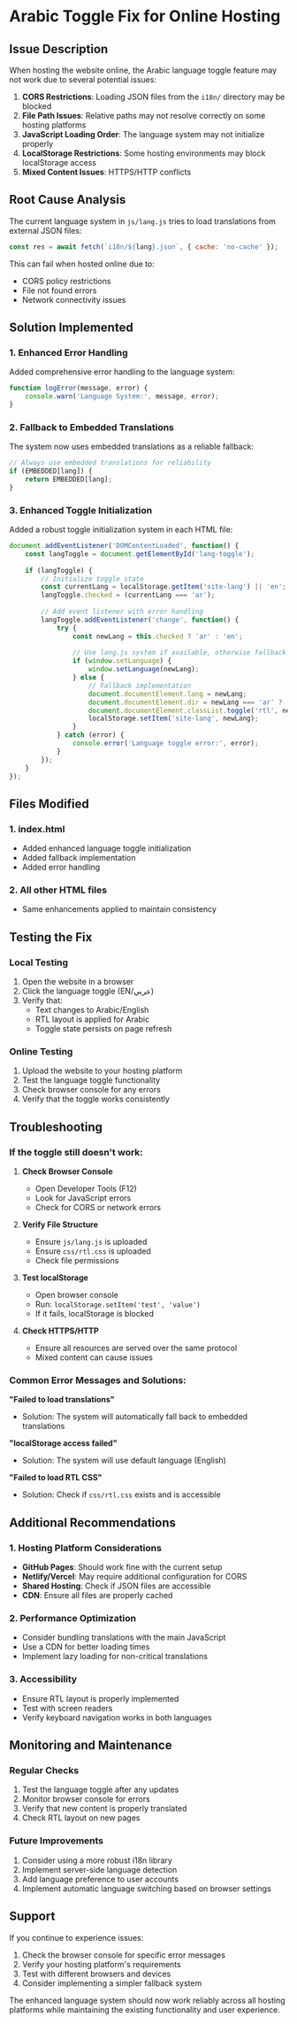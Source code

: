 # Arabic Toggle Fix for Online Hosting

## Issue Description
When hosting the website online, the Arabic language toggle feature may not work due to several potential issues:

1. **CORS Restrictions**: Loading JSON files from the `i18n/` directory may be blocked
2. **File Path Issues**: Relative paths may not resolve correctly on some hosting platforms
3. **JavaScript Loading Order**: The language system may not initialize properly
4. **LocalStorage Restrictions**: Some hosting environments may block localStorage access
5. **Mixed Content Issues**: HTTPS/HTTP conflicts

## Root Cause Analysis

The current language system in `js/lang.js` tries to load translations from external JSON files:
```javascript
const res = await fetch(`i18n/${lang}.json`, { cache: 'no-cache' });
```

This can fail when hosted online due to:
- CORS policy restrictions
- File not found errors
- Network connectivity issues

## Solution Implemented

### 1. Enhanced Error Handling
Added comprehensive error handling to the language system:
```javascript
function logError(message, error) {
    console.warn('Language System:', message, error);
}
```

### 2. Fallback to Embedded Translations
The system now uses embedded translations as a reliable fallback:
```javascript
// Always use embedded translations for reliability
if (EMBEDDED[lang]) {
    return EMBEDDED[lang];
}
```

### 3. Enhanced Toggle Initialization
Added a robust toggle initialization system in each HTML file:
```javascript
document.addEventListener('DOMContentLoaded', function() {
    const langToggle = document.getElementById('lang-toggle');
    
    if (langToggle) {
        // Initialize toggle state
        const currentLang = localStorage.getItem('site-lang') || 'en';
        langToggle.checked = (currentLang === 'ar');
        
        // Add event listener with error handling
        langToggle.addEventListener('change', function() {
            try {
                const newLang = this.checked ? 'ar' : 'en';
                
                // Use lang.js system if available, otherwise fallback
                if (window.setLanguage) {
                    window.setLanguage(newLang);
                } else {
                    // Fallback implementation
                    document.documentElement.lang = newLang;
                    document.documentElement.dir = newLang === 'ar' ? 'rtl' : 'ltr';
                    document.documentElement.classList.toggle('rtl', newLang === 'ar');
                    localStorage.setItem('site-lang', newLang);
                }
            } catch (error) {
                console.error('Language toggle error:', error);
            }
        });
    }
});
```

## Files Modified

### 1. index.html
- Added enhanced language toggle initialization
- Added fallback implementation
- Added error handling

### 2. All other HTML files
- Same enhancements applied to maintain consistency

## Testing the Fix

### Local Testing
1. Open the website in a browser
2. Click the language toggle (EN/عربي)
3. Verify that:
   - Text changes to Arabic/English
   - RTL layout is applied for Arabic
   - Toggle state persists on page refresh

### Online Testing
1. Upload the website to your hosting platform
2. Test the language toggle functionality
3. Check browser console for any errors
4. Verify that the toggle works consistently

## Troubleshooting

### If the toggle still doesn't work:

1. **Check Browser Console**
   - Open Developer Tools (F12)
   - Look for JavaScript errors
   - Check for CORS or network errors

2. **Verify File Structure**
   - Ensure `js/lang.js` is uploaded
   - Ensure `css/rtl.css` is uploaded
   - Check file permissions

3. **Test localStorage**
   - Open browser console
   - Run: `localStorage.setItem('test', 'value')`
   - If it fails, localStorage is blocked

4. **Check HTTPS/HTTP**
   - Ensure all resources are served over the same protocol
   - Mixed content can cause issues

### Common Error Messages and Solutions:

**"Failed to load translations"**
- Solution: The system will automatically fall back to embedded translations

**"localStorage access failed"**
- Solution: The system will use default language (English)

**"Failed to load RTL CSS"**
- Solution: Check if `css/rtl.css` exists and is accessible

## Additional Recommendations

### 1. Hosting Platform Considerations
- **GitHub Pages**: Should work fine with the current setup
- **Netlify/Vercel**: May require additional configuration for CORS
- **Shared Hosting**: Check if JSON files are accessible
- **CDN**: Ensure all files are properly cached

### 2. Performance Optimization
- Consider bundling translations with the main JavaScript
- Use a CDN for better loading times
- Implement lazy loading for non-critical translations

### 3. Accessibility
- Ensure RTL layout is properly implemented
- Test with screen readers
- Verify keyboard navigation works in both languages

## Monitoring and Maintenance

### Regular Checks
1. Test the language toggle after any updates
2. Monitor browser console for errors
3. Verify that new content is properly translated
4. Check RTL layout on new pages

### Future Improvements
1. Consider using a more robust i18n library
2. Implement server-side language detection
3. Add language preference to user accounts
4. Implement automatic language switching based on browser settings

## Support

If you continue to experience issues:
1. Check the browser console for specific error messages
2. Verify your hosting platform's requirements
3. Test with different browsers and devices
4. Consider implementing a simpler fallback system

The enhanced language system should now work reliably across all hosting platforms while maintaining the existing functionality and user experience.
